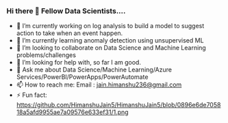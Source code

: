 ### Hi there 👋 Fellow Data Scientists....


- 🔭 I’m currently working on log analysis to build a model to suggest action to take when an event happen.
- 🌱 I’m currently learning anomaly detection using unsupervised ML
- 👯 I’m looking to collaborate on Data Science and Machine Learning problems/challenges
- 🤔 I’m looking for help with, so far I am good.
- 💬 Ask me about Data Science/Machine Learning/Azure Services/PowerBI/PowerApps/PowerAutomate
- 📫 How to reach me: Email : jain.himanshu236@gmail.com
- ⚡ Fun fact: https://github.com/HimanshuJain5/HimanshuJain5/blob/0896e6de705818a5afd9955ae7a09576e633ef31/1.png
